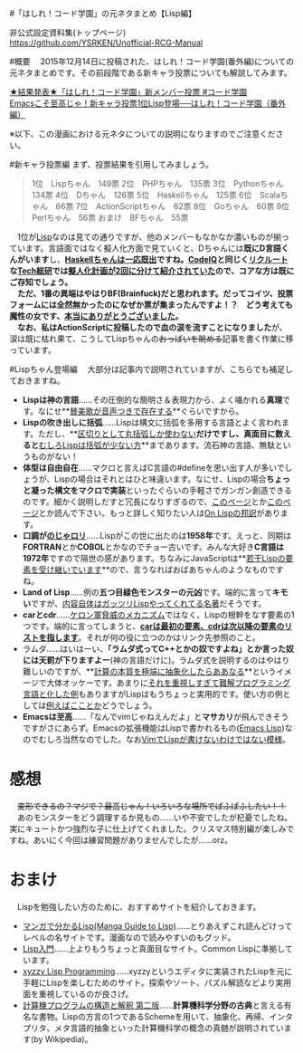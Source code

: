 #「はしれ！コード学園」の元ネタまとめ【Lisp編】

非公式設定資料集(トップページ)  
https://github.com/YSRKEN/Unofficial-RCG-Manual

#概要
　2015年12月14日に投稿された、はしれ！コード学園(番外編)についての元ネタまとめです。その前段階である新キャラ投票についても解説してみます。

[★結果発表★「はしれ！コード学園」新メンバー投票 #コード学園](https://codeiq.jp/magazine/2015/11/33717/)  
[Emacsこそ至高じゃ！新キャラ投票1位Lisp登場──はしれ！コード学園（番外編）](https://codeiq.jp/magazine/2015/12/35252/)

※以下、この漫画における元ネタについての説明になりますのでご注意ください。

#新キャラ投票編
まず、投票結果を引用してみましょう。
> 1位　Lispちゃん　149票
> 2位　PHPちゃん　135票
> 3位　Pythonちゃん　134票
> 4位　Dちゃん　126票
> 5位　Haskellちゃん　125票
> 6位　Scalaちゃん　66票
> 7位　ActionScriptちゃん　62票
> 8位　Goちゃん　60票
> 9位　Perlちゃん　56票
> おまけ　BFちゃん　55票

　1位が[Lisp](http://lambda.bugyo.tk/cdr/mwl/)なのは見ての通りですが、他のメンバーもなかなか濃いものが揃っています。言語面ではなく擬人化方面で見ていくと、Dちゃんには**既にD言語くんがいます**し、**[Haskellちゃんは一応既出](http://chomado.com/work/picture/programming_language-tan/)**ですね。[CodeIQ](https://codeiq.jp/)と同じく[リクルート](http://www.recruit.jp/)な[Tech総研](http://next.rikunabi.com/tech_souken/)では[擬人化計画が2回に分けて紹介されていた](http://next.rikunabi.com/tech_souken/entry/ct_s03600p002477)ので、**コアな方は**既にご存知でしょう。  
　ただ、1番の異端はやはりBF(**Brainfuck**)だと思われます。だってコイツ、投票フォームには全然無かったのになぜか票が集まったんですよ！？　**どう考えても魔性の女です、[本当にありがとうございました](http://dic.nicovideo.jp/a/%E6%9C%AC%E5%BD%93%E3%81%AB%E3%81%82%E3%82%8A%E3%81%8C%E3%81%A8%E3%81%86%E3%81%94%E3%81%96%E3%81%84%E3%81%BE%E3%81%97%E3%81%9F%E3%80%82)**。  
　なお、私はActionScriptに投稿したので**血の涙を流すことになりました**が、涙は既に枯れ果て、こうしてLispちゃんの~~おっぱいを眺める~~記事を書く作業に移っています。

#Lispちゃん登場編
　大部分は記事内で説明されていますが、こちらでも補足しておきますね。  
* **Lispは神の言語**……その圧倒的な簡明さ＆表現力から、よく囁かれる**真理**です。なにせ**[賛美歌が音声つきで存在する](http://www.geekpage.jp/blog/?id=2007/8/20)**ぐらいですから。
* **Lispの吹き出しに括弧**……Lispは構文に括弧を多用する言語とよく言われます。ただし、**[区切りとして丸括弧しか使わない](http://postd.cc/why-lisp/)**だけですし、真面目に数えると**[むしろLispは括弧が少ない方](http://e-arrows.sakura.ne.jp/2010/08/is-lisp-really-has-too-many-parenthesis.html#common-lisp)**まであります。流石神の言語、無駄というものがない！
* **体型は自由自在**……マクロと言えばC言語の#defineを思い出す人が多いでしょうが、Lispの場合はそれとはひと味違います。なにせ、Lispの場合**ちょっと凝った構文をマクロで実装**といったぐらいの手軽さでガンガン創造できるのです。細かく説明しだすと冗長になりすぎるので、[このページ](http://e-arrows.sakura.ne.jp/2009/11/lisp-macro.html)とか[このページ](http://www.shido.info/lisp/macro1.html)とか読んで下さい。もっと詳しく知りたい人は[On Lispの邦訳](http://www.asahi-net.or.jp/~kc7k-nd/onlispjhtml/macros.html)があります。
* **口調が[のじゃロリ](http://dic.nicovideo.jp/a/%E3%81%AE%E3%81%98%E3%82%83%E3%83%AD%E3%83%AA)**……Lispがこの世に出たのは**1958年**です。えっと、同期は**FORTRAN**とか**COBOL**とかなのでチョー古いです。みんな大好き**C言語は1972年**ですので隔世の感があります。ちなみにJavaScriptは**[若干Lispの要素を受け継いでいます](http://qiita.com/derui@github/items/6e8de68cc1b7295de3a6)**ので、言うなればおばあちゃんのようなものですね。
* **Land of Lisp**……例の**五つ目緑色モンスターの元凶**です。端的に言って**キモい**ですが、[内容自体はガッツリLispやってくれてる名著](https://www.oreilly.co.jp/books/9784873115870/)だそうです。
* **carとcdr**……[ケロン軍脅威のメカニズム](http://dic.nicovideo.jp/a/%E3%82%B8%E3%82%AA%E3%83%B3%E8%84%85%E5%A8%81%E3%81%AE%E3%83%A1%E3%82%AB%E3%83%8B%E3%82%BA%E3%83%A0)ではなく、Lispの根幹をなす要素の1つです。端的に言ってしまうと、**[carは最初の要素、cdrは次以降の要素のリストを指します](http://www.math.s.chiba-u.ac.jp/~matsu/lisp/emacs-lisp-intro-jp_8.html)**。それが何の役に立つのかはリンク先参照のこと。
* ラムダ……はいはーい、**「ラムダ式ってC++とかの奴ですよね」とか言った奴には天罰が下りますよー**(神の言語だけに)。ラムダ式を説明するのはやはり難しいのですが、**[計算の本質を極端に抽象化したらああなる](https://ja.wikipedia.org/wiki/%E3%83%A9%E3%83%A0%E3%83%80%E8%A8%88%E7%AE%97)**というイメージで大体オッケーです。あまりに[それを重視しすぎて難解プログラミング言語と化した例](https://ja.wikipedia.org/wiki/Unlambda)もありますがLispはもうちょっと実用的です。使い方の例としては[例えばこことか](http://www.geocities.jp/m_hiroi/xyzzy_lisp/abclisp05.html)どうでしょう。
* **Emacsは至高**……「なんでvimじゃねえんだよ」と**マサカリ**が飛んできそうですがさにあらず。Emacsの拡張機能はLispで書かれるもの([Emacs Lisp](https://ja.wikipedia.org/wiki/Emacs_Lisp))なのでむしろ当然なのでした。なお[VimでLispが書けないわけではない模様](https://sites.google.com/site/shidoinfo/Home/%E9%96%8B%E7%99%BA%E7%92%B0%E5%A2%83/vim)。

# 感想
　~~変形できるの？マジで？最高じゃん！いろいろな場所でぱふぱふしたい！！~~  
　あのモンスターをどう調理するか見もの……いや不安でしたが杞憂でしたね。実にキュートかつ強烈な子に仕上げてくれました。クリスマス特別編が楽しみですね。あいにく今回は練習問題がありませんでしたが……orz。

# おまけ
　Lispを勉強したい方のために、おすすめサイトを紹介しておきます。  
* [マンガで分かるLisp(Manga Guide to Lisp)](http://lambda.bugyo.tk/cdr/mwl/)……とりあえずこれ読んどけってレベルの名サイトです。漫画なので読みやすいのもグッド。
* [Lisp入門](http://wisdom.sakura.ne.jp/programming/lisp/)……上よりもうちょっと真面目なサイト。Common Lispに準拠しています。
* [xyzzy Lisp Programming](http://www.geocities.jp/m_hiroi/xyzzy_lisp.html)……xyzzyというエディタに実装されたLispを元に手軽にLispを楽しむためのサイト。探索やソート、パズル解読などより実用面を重視しているのが良さげ。
* [計算機プログラムの構造と解釈 第二版](http://sicp.iijlab.net/fulltext/)……**計算機科学分野の古典**と言える有名な書物。Lispの方言の1つであるSchemeを用いて、抽象化、再帰、インタプリタ、メタ言語的抽象といった計算機科学の概念の真髄が説明されています(by Wikipedia)。
